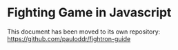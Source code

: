 # Fighting Game in Javascript

This document has been moved to its own repository: https://github.com/pauloddr/fightron-guide
